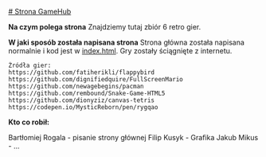 [# Strona GameHub](https://czajniczeg.github.io/gamehub.github.io/)

**Na czym polega strona**
Znajdziemy tutaj zbiór 6 retro gier.

**W jaki sposób została napisana strona**
Strona główna została napisana normalnie i kod jest w [index.html](https://github.com/czajniczeg/gamehub.github.io/blob/main/index.html).
Gry zostały ściągnięte z internetu.

```
Źródła gier:
https://github.com/fatiherikli/flappybird
https://github.com/dignifiedquire/FullScreenMario
https://github.com/newagebegins/pacman
https://github.com/rembound/Snake-Game-HTML5
https://github.com/dionyziz/canvas-tetris
https://codepen.io/MysticReborn/pen/rygqao
```

**Kto co robił:**

Bartłomiej Rogala - pisanie strony głównej
Filip Kusyk - Grafika
Jakub Mikus - ...
